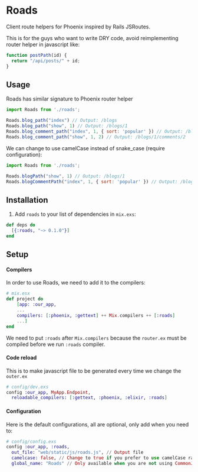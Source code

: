 # Roads

Client route helpers for Phoenix inspired by Rails JSRoutes.

This is for the guys who want to write DRY code, avoid reimplementing router helper in javascript like:

```js
function postPath(id) {
  return "/api/posts/" + id;
}
```

## Usage
Roads has similar signature to Phoenix router helper

```js
import Roads from './roads';

Roads.blog_path("index") // Output: /blogs
Roads.blog_path("show", 1) // Output: /blogs/1
Roads.blog_comment_path("index", 1, { sort: 'popular' }) // Output: /blogs/1/comments?sort=popular
Roads.blog_comment_path("show", 1, 2) // Output: /blogs/1/comments/2
```

We can change to use camelCase instead of snake_case (require configuration):

```js
import Roads from './roads';

Roads.blogPath("show", 1) // Output: /blogs/1
Roads.blogCommentPath("index", 1, { sort: 'popular' }) // Output: /blogs/1/
```

## Installation

  1. Add `roads` to your list of dependencies in `mix.exs`:

  ```elixir
  def deps do
    [{:roads, "~> 0.1.0"}]
  end
  ```
  
## Setup

#### Compilers
In order to use Roads, we need to add it to the compilers:

```elixir
# mix.esx
def project do
    [app: :our_app,
    ...
    compilers: [:phoenix, :gettext] ++ Mix.compilers ++ [:roads]
    ...]
end
```

We need to put `:roads` after `Mix.compilers` because the `router.ex` must be compiled before we run `:roads` compiler.

#### Code reload
This is to make javascript file to be generated every time we change the `outer.ex`

```elixir
# config/dev.exs
config :our_app, MyApp.Endpoint,
  reloadable_compilers: [:gettext, :phoenix, :elixir, :roads]
```

#### Configuration
Here is the default configurations, all are optional, only add when you need to:
```elixir
# config/config.exs
config :our_app, :roads,
  out_file: "web/static/js/roads.js", // Output file
  camelcase: false, // Change to true if you prefer to use camelCase rather than snake_case
  global_name: "Roads" // Only available when you are not using CommonJS or RequireJS
```
